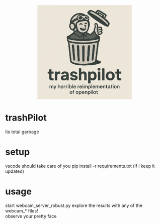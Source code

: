 <p align="center">
  <img src="assets/trashpilot_logo.png" alt="TrashPilot logo" width="300">
</p>

# trashPilot
its total garbage

# setup
vscode should take care of you
pip install -r requirements.txt (if i keep it updated)

# usage
start webcam_server_robust.py
explore the results with any of the webcam_* files!  
observe your pretty face
